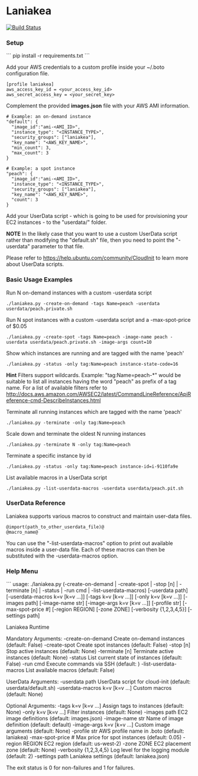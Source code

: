 Laniakea
========

[![Build 
Status](https://api.travis-ci.org/MozillaSecurity/laniakea.svg)](https://travis-ci.org/MozillaSecurity/laniakea)

<h3>Setup</h3>
```
pip install -r requirements.txt
```

Add your AWS credentials to a custom profile inside your ~/.boto configuration file.
```
[profile laniakea]
aws_access_key_id = <your_access_key_id>
aws_secret_access_key = <your_secret_key>
```

Complement the provided **images.json** file with your AWS AMI information.
```
# Example: an on-demand instance
"default": {
  "image_id":"ami-<AMI_ID>",
  "instance_type": "<INSTANCE_TYPE>",
  "security_groups": ["laniakea"],
  "key_name": "<AWS_KEY_NAME>",
  "min_count": 3,
  "max_count": 3
}

# Example: a spot instance
"peach": {
  "image_id":"ami-<AMI_ID>",
  "instance_type": "<INSTANCE_TYPE>",
  "security_groups": ["laniakea"],
  "key_name": "<AWS_KEY_NAME>",
  "count": 3
}
```

Add your UserData script - which is going to be used for provisioning your EC2 instances - to the "userdata/" folder.

**NOTE**
In the likely case that you want to use a custom UserData script rather than modifying the "default.sh" file, then you need to point the "-userdata" parameter to that file.

Please refer to https://help.ubuntu.com/community/CloudInit to learn more about UserData scripts.


<h3>Basic Usage Examples</h3>

Run N on-demand instances with a custom -userdata script
```
./laniakea.py -create-on-demand -tags Name=peach -userdata userdata/peach.private.sh
```

Run N spot instances with a custom -userdata script and a -max-spot-price of $0.05
```
./laniakea.py -create-spot -tags Name=peach -image-name peach -userdata userdata/peach.private.sh -image-args count=10
```

Show which instances are running and are tagged with the name 'peach'
```
./laniakea.py -status -only tag:Name=peach instance-state-code=16
```

**Hint** Filters support wildcards. Example: "tag:Name=peach-*" would be suitable to list all instances having the  word "peach" as prefix of a tag name. For a list of available filters refer to http://docs.aws.amazon.com/AWSEC2/latest/CommandLineReference/ApiReference-cmd-DescribeInstances.html

Terminate all running instances which are tagged with the name 'peach'
```
./laniakea.py -terminate -only tag:Name=peach
```

Scale down and terminate the oldest N running instances
```
./laniakea.py -terminate N -only tag:Name=peach
```

Terminate a specific instance by id
```
./laniakea.py -status -only tag:Name=peach instance-id=i-9110fa9e
```

List available macros in a UserData script
```
./laniakea.py -list-userdata-macros -userdata userdata/peach.pit.sh
```

<h3>UserData Reference</h3>

Laniakea supports various macros to construct and maintain user-data files.
```
@import(path_to_other_userdata_file)@
@macro_name@
```
You can use the "-list-userdata-macros" option to print out available macros inside a user-data file. Each of these macros can then be substituted with the -userdata-macros option.


<h3>Help Menu</h3>
```
usage: ./laniakea.py
   (-create-on-demand | -create-spot | -stop [n] | -terminate [n] | -status | -run cmd | -list-userdata-macros)
   [-userdata path] [-userdata-macros k=v [k=v ...]]
   [-tags k=v [k=v ...]] [-only k=v [k=v ...]]
   [-images path] [-image-name str]
   [-image-args k=v [k=v ...]] [-profile str]
   [-max-spot-price #] [-region REGION] [-zone ZONE]
   [-verbosity {1,2,3,4,5}] [-settings path]

Laniakea Runtime

Mandatory Arguments:
  -create-on-demand     Create on-demand instances (default: False)
  -create-spot          Create spot instances (default: False)
  -stop [n]             Stop active instances (default: None)
  -terminate [n]        Terminate active instances (default: None)
  -status               List current state of instances (default: False)
  -run cmd              Execute commands via SSH (default: )
  -list-userdata-macros
                        List available macros (default: False)

UserData Arguments:
  -userdata path        UserData script for cloud-init (default:
                        userdata/default.sh)
  -userdata-macros k=v [k=v ...]
                        Custom macros (default: None)

Optional Arguments:
  -tags k=v [k=v ...]   Assign tags to instances (default: None)
  -only k=v [k=v ...]   Filter instances (default: None)
  -images path          EC2 image definitions (default: images.json)
  -image-name str       Name of image definition (default: default)
  -image-args k=v [k=v ...]
                        Custom image arguments (default: None)
  -profile str          AWS profile name in .boto (default: laniakea)
  -max-spot-price #     Max price for spot instances (default: 0.05)
  -region REGION        EC2 region (default: us-west-2)
  -zone ZONE            EC2 placement zone (default: None)
  -verbosity {1,2,3,4,5}
                        Log level for the logging module (default: 2)
  -settings path        Laniakea settings (default: laniakea.json)

The exit status is 0 for non-failures and 1 for failures.
```
